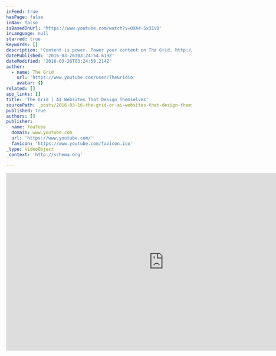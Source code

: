 ```yaml
---
inFeed: true
hasPage: false
inNav: false
isBasedOnUrl: 'https://www.youtube.com/watch?v=OXA4-5x31V0'
inLanguage: null
starred: true
keywords: []
description: 'Content is power. Power your content on The Grid. http://www.thegrid.io This is not another do-it-yourself website builder. The Grid harnesses the power of artificial intelligence to take everything you throw at it - videos, images, text, urls and more - and automatically shape them into a custom website unique to you.'
datePublished: '2016-03-26T03:24:54.619Z'
dateModified: '2016-03-26T03:24:50.214Z'
author:
  - name: The Grid
    url: 'https://www.youtube.com/user/TheGridio'
    avatar: {}
related: []
app_links: []
title: 'The Grid | AI Websites That Design Themselves'
sourcePath: _posts/2016-03-16-the-grid-or-ai-websites-that-design-themselves.md
published: true
authors: []
publisher:
  name: YouTube
  domain: www.youtube.com
  url: 'https://www.youtube.com/'
  favicon: 'https://www.youtube.com/favicon.ico'
_type: VideoObject
_context: 'http://schema.org'

---
```

<iframe src="https://cdn.embedly.com/widgets/media.html?src=https%3A%2F%2Fwww.youtube.com%2Fembed%2FOXA4-5x31V0%3Ffeature%3Doembed&amp;url=https%3A%2F%2Fwww.youtube.com%2Fwatch%3Fv%3DOXA4-5x31V0&amp;image=https%3A%2F%2Fi.ytimg.com%2Fvi%2FOXA4-5x31V0%2Fhqdefault.jpg&amp;key=b7d04c9b404c499eba89ee7072e1c4f7&amp;type=text%2Fhtml&amp;schema=youtube" width="854" height="480" scrolling="no" frameborder="0" allowfullscreen="allowfullscreen" style=""></iframe>